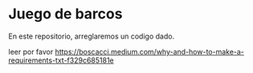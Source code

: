 # Juego de barcos 
En este repositorio, arreglaremos un codigo dado.






leer por favor
https://boscacci.medium.com/why-and-how-to-make-a-requirements-txt-f329c685181e

